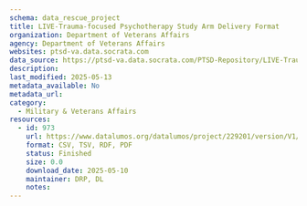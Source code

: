 ```yaml
---
schema: data_rescue_project 
title: LIVE-Trauma-focused Psychotherapy Study Arm Delivery Format
organization: Department of Veterans Affairs
agency: Department of Veterans Affairs
websites: ptsd-va.data.socrata.com
data_source: https://ptsd-va.data.socrata.com/PTSD-Repository/LIVE-Trauma-focused-Psychotherapy-Study-Arm-Delive/c72g-z7b3
description: 
last_modified: 2025-05-13
metadata_available: No
metadata_url: 
category:
  - Military & Veterans Affairs 
resources:
  - id: 973
    url: https://www.datalumos.org/datalumos/project/229201/version/V1/view
    format: CSV, TSV, RDF, PDF
    status: Finished
    size: 0.0
    download_date: 2025-05-10
    maintainer: DRP, DL
    notes: 
---
```

